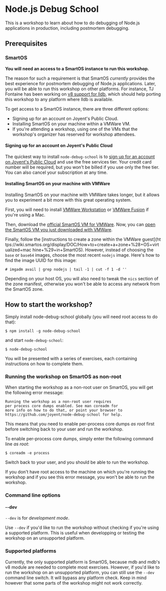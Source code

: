 # Node.js Debug School

This is a workshop to learn about how to do debugging of Node.js applications
in production, including postmortem debugging.

## Prerequisites

### SmartOS

__You will need an access to a SmartOS instance to run this workshop.__

The reason for such a requirement is that SmartOS _currently_ provides the
best experience for postmortem debugging of Node.js applications. Later, you
will be able to run this workshop on other platforms. For instance, TJ
Fontaine has been working on [v8 support for
lldb](https://github.com/tjfontaine/lldb-v8), which should help porting this
workshop to any platform where lldb is available.

To get access to a SmartOS instance, there are three different options:
* Signing up for an account on Joyent's Public Cloud.
* Installing SmartOS on your machine within a VMWare VM.
* If you're attending a workshop, using one of the VMs that the workshop's
organizer has reserved for workshop attendees.

#### Signing up for an account on Joyent's Public Cloud

The quickest way to install `node-debug-school` is to [sign up for an account
on Joyent's Public
Cloud](https://my.joyent.com/landing/signup/701800000015N22) and use the free
services tier. Your credit card number will be required, but you won't be
billed if you use only the free tier. You can also cancel your subscription at
any time.

#### Installing SmartOS on your machine with VMWare

Installing SmartOS on your machine with VMWare takes longer, but it allows you
to experiment a bit more with this great operating system.

First, you will need to install [VMWare
Workstation](http://www.vmware.com/ca/en/products/workstation) or [VMWare
Fusion](http://www.vmware.com/ca/en/products/fusion/features.html) if you're
using a Mac.

Then, download the [official SmartOS VM for VMWare](http://bit.ly/smartosvm).
Now, you can [open the SmartOS VM you just downloaded with
VMWare](https://wiki.smartos.org/display/DOC/SmartOS+as+a+VMware+Guest).

Finally, follow the [instructions to create a zone within the VMWare guest](ht
tps://wiki.smartos.org/display/DOC/How+to+create+a+zone+%28+OS+virtualized+mac
hine+%29+in+SmartOS). However, instead of choosing the `base` or `base64`
images, choose the most recent `nodejs` image. Here's how to find the image UUID for this image:
```
# imgadm avail | grep nodejs | tail -1 | cut -f 1 -d ''

```

Depending on your host OS, you will also need to tweak the `nics` section of
the zone manifest, otherwise you won't be able to access any network from the
SmartOS zone.

## How to start the workshop?

Simply install node-debug-school globally (you will need root access to do that):
```
$ npm install -g node-debug-school
```
and start `node-debug-school`:
```
$ node-debug-school
```

You will be presented with a series of exercises, each containing instructions
on how to complete them.

### Running the workshop on SmartOS as non-root

When starting the workshop as a non-root user on SmartOS, you will get the
following error message:

```
Running the workshop as a non-root user requires
per process core dumps enabled. See man coreadm for
more info on how to do that, or point your browser to
https://github.com/joyent/node-debug-school for help.
```

This means that you need to enable per-process core dumps _as root_ first
before switching back to your user and run the workshop.

To enable per-process core dumps, simply enter the following command line _as
root_:
```
$ coreadm -e process
```

Switch back to your user, and you should be able to run the workshop.

If you don't have root access to the machine on which you're running the
workshop and if you see this error message, you won't be able to run the
workshop.

### Command line options

#### --dev

`--dev` is for _development mode_.

Use `--dev` if you'd like to run the workshop without checking if you're using
a supported platform. This is useful when developping or testing the workshop
on an unsupported platform.

### Supported platforms

Currently, the only supported platform is SmartOS, because mdb and mdb's v8
module are needed to complete most exercises. However, if you'd like to run
the workshop on an unsupported platform, you can still use the `--dev` command
line switch. It will bypass any platform check. Keep in mind however that some
parts of the workshop might not work correctly.

